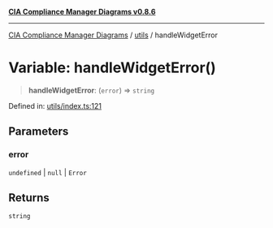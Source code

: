 [**CIA Compliance Manager Diagrams v0.8.6**](../../README.md)

***

[CIA Compliance Manager Diagrams](../../modules.md) / [utils](../README.md) / handleWidgetError

# Variable: handleWidgetError()

> **handleWidgetError**: (`error`) => `string`

Defined in: [utils/index.ts:121](https://github.com/Hack23/cia-compliance-manager/blob/050a250237d6f621490781dbdf95155919f35aed/src/utils/index.ts#L121)

## Parameters

### error

`undefined` | `null` | `Error`

## Returns

`string`
